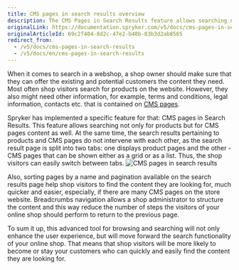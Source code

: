 ```yaml
---
title: CMS pages in search results overview
description: The CMS Pages in Search Results feature allows searching not only for products but for CMS pages content as well.
originalLink: https://documentation.spryker.com/v5/docs/cms-pages-in-search-results
originalArticleId: 69c2f404-8d2c-47e2-b40b-83b3d2ab8565
redirect_from:
  - /v5/docs/cms-pages-in-search-results
  - /v5/docs/en/cms-pages-in-search-results
---
```


When it comes to search in a webshop, a shop owner should make sure that they can offer the existing and potential customers the content they need. Most often shop visitors search for products on the website. However, they also might need other information, for example, terms and conditions, legal information, contacts etc. that is contained on [CMS pages](/docs/scos/user/features/{{page.version}}/cms-feature-overview/cms-pages-overview.html).

Spryker has implemented a specific feature for that: CMS pages in Search Results. This feature allows searching not only for products but for CMS pages content as well. At the same time, the search results pertaining to products and CMS pages do not intervene with each other, as the search result page is split into two tabs: one displays product pages and the other - CMS pages that can be shown either as a grid or as a list. Thus, the shop visitors can easily switch between tabs.
![CMS pages in search results](https://spryker.s3.eu-central-1.amazonaws.com/docs/Features/Search+and+Filter/CMS+Pages+in+Search+Results/cms-pages-in-search-results.png)

Also, sorting pages by a name and pagination available on the search results page help shop visitors to find the content they are looking for, much quicker and easier, especially, if there are many CMS pages on the store website. Breadcrumbs navigation allows a shop administrator to structure the content and this way reduce the number of steps the visitors of your online shop should perform to return to the previous page.

To sum it up, this advanced tool for browsing and searching will not only enhance the user experience, but will move forward the search functionality of your online shop. That means that shop visitors will be more likely to become or stay your customers who can quickly and easily find the content they are looking for.

